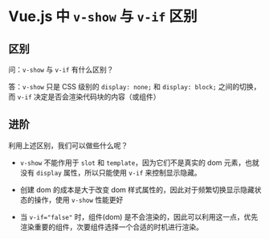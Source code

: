 # Vue.js 中 `v-show` 与 `v-if` 区别

## 区别

问：`v-show` 与 `v-if` 有什么区别？

答：`v-show` 只是 CSS 级别的 `display: none;` 和 `display: block;` 之间的切换，而 `v-if` 决定是否会渲染代码块的内容（或组件）

## 进阶

利用上述区别，我们可以做些什么呢？

+ `v-show` 不能作用于 `slot` 和 `template`，因为它们不是真实的 dom 元素，也就没有 `display` 属性，所以只能使用 `v-if` 来控制显示隐藏。

+ 创建 dom 的成本是大于改变 dom 样式属性的，因此对于频繁切换显示隐藏状态的操作，使用 `v-show` 性能更好

+ 当 `v-if="false"` 时，组件(dom) 是不会渲染的，因此可以利用这一点，优先渲染重要的组件，次要组件选择一个合适的时机进行渲染。